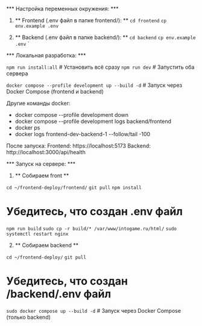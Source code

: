 *** Настройка переменных окружения: ***

1. ** Frontend (.env файл в папке frontend/): **
`cd frontend`
`cp env.example .env`

2. ** Backend (.env файл в папке backend/): **
`cd backend`
`cp env.example .env`
`


*** Локальная разработка: ***

`npm run install:all` # Установить всё сразу
`npm run dev` # Запустить оба сервера

`docker compose --profile development up --build -d` # Запуск через Docker Compose (frontend и backend)


Другие команды docker:
- docker compose --profile development down
- docker compose --profile development logs backend/frontend
- docker ps
- docker logs frontend-dev-backend-1 --follow/tail -100

После запуска:
	Frontend: https://localhost:5173
	Backend: http://localhost:3000/api/health
  

*** Запуск на сервере: ***

1. ** Собираем front **

`cd ~/frontend-deploy/frontend/`
`git pull`
`npm install`
# Убедитесь, что создан .env файл
`npm run build`
`sudo cp -r build/* /var/www/intogame.ru/html/`
`sudo systemctl restart nginx`

2. ** Собираем backend **

`cd ~/frontend-deploy/`
`git pull`
# Убедитесь, что создан /backend/.env файл
`sudo docker compose up --build -d` # Запуск через Docker Compose (только backend)